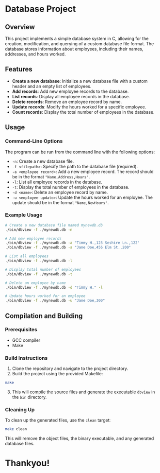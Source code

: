 # Database Project

## Overview
This project implements a simple database system in C, allowing for the creation, modification, and querying of a custom database file format. The database stores information about employees, including their names, addresses, and hours worked.

## Features
- **Create a new database**: Initialize a new database file with a custom header and an empty list of employees.
- **Add records**: Add new employee records to the database.
- **List records**: Display all employee records in the database.
- **Delete records**: Remove an employee record by name.
- **Update records**: Modify the hours worked for a specific employee.
- **Count records**: Display the total number of employees in the database.

## Usage

### Command-Line Options
The program can be run from the command line with the following options:

- `-n`: Create a new database file.
- `-f <filepath>`: Specify the path to the database file (required).
- `-a <employee record>`: Add a new employee record. The record should be in the format `"Name,Address,Hours"`.
- `-l`: List all employee records in the database.
- `-t`: Display the total number of employees in the database.
- `-d <name>`: Delete an employee record by name.
- `-u <employee update>`: Update the hours worked for an employee. The update should be in the format `"Name,NewHours"`.

### Example Usage
```sh
# Create a new database file named mynewdb.db
./bin/dbview -f ./mynewdb.db -n

# Add new employee records
./bin/dbview -f ./mynewdb.db -a "Timmy H.,123 Seshire Ln.,122"
./bin/dbview -f ./mynewdb.db -a "Jane Doe,456 Elm St.,200"

# List all employees
./bin/dbview -f ./mynewdb.db -l

# Display total number of employees
./bin/dbview -f ./mynewdb.db -t

# Delete an employee by name
./bin/dbview -f ./mynewdb.db -d "Timmy H." -l

# Update hours worked for an employee
./bin/dbview -f ./mynewdb.db -u "Jane Doe,300"
```

## Compilation and Building

### Prerequisites
- GCC compiler
- Make

### Build Instructions
1. Clone the repository and navigate to the project directory.
2. Build the project using the provided Makefile:

```sh
make
```
3. This will compile the source files and generate the executable `dbview` in the `bin` directory.

### Cleaning Up

To clean up the generated files, use the `clean` target:

```sh
make clean
```
This will remove the object files, the binary executable, and any generated database files.

# Thankyou!
